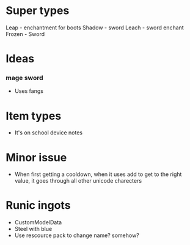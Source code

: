 # Super types
Leap - enchantment for boots
Shadow - sword
Leach - sword enchant
Frozen - Sword


# Ideas
### mage sword
- Uses fangs


# Item types
- It's on school device notes


# Minor issue
- When first getting a cooldown, when it uses add to get to the right value, it goes through all other unicode charecters

# Runic ingots
- CustomModelData
- Steel with blue
- Use rescource pack to change name? somehow?